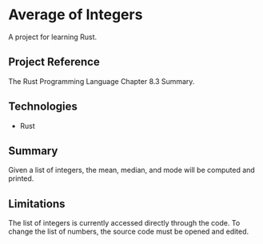 # Average of Integers

A project for learning Rust.

## Project Reference

The Rust Programming Language Chapter 8.3 Summary.

## Technologies

* Rust

## Summary

Given a list of integers, the mean, median, and mode will be computed and printed.

## Limitations

The list of integers is currently accessed directly through the code. To change the list of numbers, the source code must be opened and edited.

